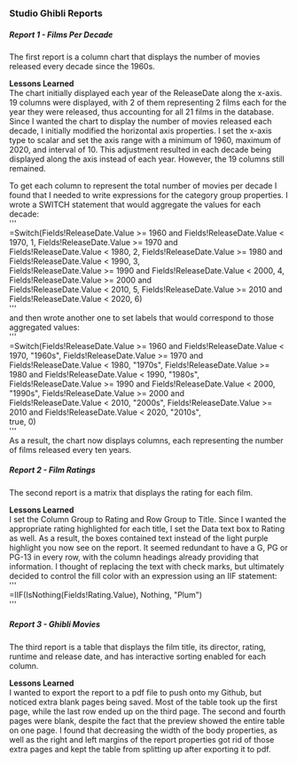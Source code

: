 ### Studio Ghibli Reports

##### Report 1 - Films Per Decade
The first report is a column chart that displays the number of movies released every decade since the 1960s.

**Lessons Learned**  
The chart initially displayed each year of the ReleaseDate along the x-axis. 19 columns were displayed, with 2 of them representing 2 films each for the year they were released, thus accounting for all 21 films in the database. Since I wanted the chart to display the number of movies released each decade, I initially modified the horizontal axis properties. I set the x-axis type to scalar and set the axis range with a minimum of 1960, maximum of 2020, and interval of 10. This adjustment resulted in each decade being displayed along the axis instead of each year. However, the 19 columns still remained. 

To get each column to represent the total number of movies per decade I found that I needed to write expressions for the category group properties. I wrote a SWITCH statement that would aggregate the values for each decade:  
'''  
=Switch(Fields!ReleaseDate.Value >= 1960 and Fields!ReleaseDate.Value < 1970, 1, Fields!ReleaseDate.Value >= 1970 and   
Fields!ReleaseDate.Value < 1980, 2, Fields!ReleaseDate.Value >= 1980 and Fields!ReleaseDate.Value < 1990, 3,   
Fields!ReleaseDate.Value >= 1990 and Fields!ReleaseDate.Value < 2000, 4, Fields!ReleaseDate.Value >= 2000 and   
Fields!ReleaseDate.Value < 2010, 5, Fields!ReleaseDate.Value >= 2010 and Fields!ReleaseDate.Value < 2020, 6)  
'''  
and then wrote another one to set labels that would correspond to those aggregated values:  
'''  
=Switch(Fields!ReleaseDate.Value >= 1960 and Fields!ReleaseDate.Value < 1970, "1960s", Fields!ReleaseDate.Value >= 1970 and   
Fields!ReleaseDate.Value < 1980, "1970s", Fields!ReleaseDate.Value >= 1980 and Fields!ReleaseDate.Value < 1990, "1980s",   
Fields!ReleaseDate.Value >= 1990 and Fields!ReleaseDate.Value < 2000, "1990s", Fields!ReleaseDate.Value >= 2000 and   
Fields!ReleaseDate.Value < 2010, "2000s", Fields!ReleaseDate.Value >= 2010 and Fields!ReleaseDate.Value < 2020, "2010s",  
true, 0)  
'''    
As a result, the chart now displays columns, each representing the number of films released every ten years.

##### Report 2 - Film Ratings
The second report is a matrix that displays the rating for each film.

**Lessons Learned**  
I set the Column Group to Rating and Row Group to Title. Since I wanted the appropriate rating highlighted for each title, I set the Data text box to Rating as well. As a result, the boxes contained text instead of the light purple highlight you now see on the report. It seemed redundant to have a G, PG or PG-13 in every row, with the column headings already providing that information. I thought of replacing the text with check marks, but ultimately decided to control the fill color with an expression using an IIF statement:    
'''  
=IIF(IsNothing(Fields!Rating.Value), Nothing, "Plum")  
'''

##### Report 3 - Ghibli Movies
The third report is a table that displays the film title, its director, rating, runtime and release date, and has interactive sorting enabled for each column. 

**Lessons Learned**  
I wanted to export the report to a pdf file to push onto my Github, but noticed extra blank pages being saved. Most of the table took up the first page, while the last row ended up on the third page. The second and fourth pages were blank, despite the fact that the preview showed the entire table on one page. I found that decreasing the width of the body properties, as well as the right and left margins of the report properties got rid of those extra pages and kept the table from splitting up after exporting it to pdf.
